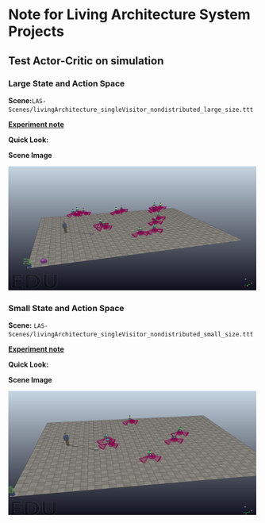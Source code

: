 # Note for Living Architecture System Projects

## Test Actor-Critic on simulation

### Large State and Action Space
**Scene:**`LAS-Scenes/livingArchitecture_singleVisitor_nondistributed_large_size.ttt`

[**Experiment note**](https://github.com/UWaterloo-ASL/LAS_Gym/blob/master/notebook/notebook_LASAgent_Actor_Critic.ipynb)

**Quick Look:**

**Scene Image**

<img src="https://github.com/UWaterloo-ASL/LAS_Gym/blob/master/notebook/images/large_LAS.png" alt="Scene Image" width="500" height="250">

### Small State and Action Space
**Scene:** `LAS-Scenes/livingArchitecture_singleVisitor_nondistributed_small_size.ttt`

[**Experiment note**](https://github.com/UWaterloo-ASL/LAS_Gym/blob/master/notebook/notebook_LASAgent_Actor_Critic_SamllSize_System.ipynb)

**Quick Look:**

**Scene Image**

<img src="https://github.com/UWaterloo-ASL/LAS_Gym/blob/master/notebook/images/small_LAS.png" alt="Scene Image" width="500" height="250">
